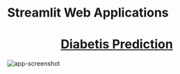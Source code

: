 # Streamlit Web Applications

# <center>[Diabetis Prediction](https://github.com/santhulak/Streamlit_WebApplication_Apps/tree/main/Diabetes%20Prediction)</center>


![app-screenshot](https://user-images.githubusercontent.com/66127023/226250306-0c8d1714-52a6-4037-800b-c45ccd56b114.png)

